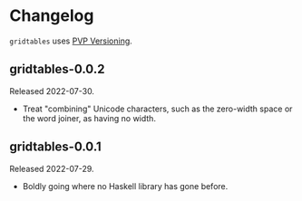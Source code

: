 # Changelog

`gridtables` uses [PVP Versioning][].

## gridtables-0.0.2

Released 2022-07-30.

-   Treat "combining" Unicode characters, such as the zero-width
    space or the word joiner, as having no width.


## gridtables-0.0.1

Released 2022-07-29.

-   Boldly going where no Haskell library has gone before.

  [PVP Versioning]: https://pvp.haskell.org
